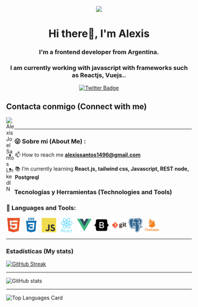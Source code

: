 <div id='header' align="center">
      <img src='https://media.giphy.com/media/116n6kcHaFbw3e/giphy.gif' width='200'/>
      <h1 align="center">Hi there👋, I'm Alexis</h1>
      <h3 align="center">I'm a frontend developer from Argentina.</h3>
      <h3 align="center">I am currently working with javascript with frameworks such as Reactjs, Vuejs..</h3>
</div>

<div id="badges" align="center">
    <a href="https://twitter.com/melones5" target="_blank">
        <img src="https://img.shields.io/twitter/follow/Melones5?color=green&logo=twitter&style=for-the-badge"
            alt="Twitter Badge" />
    </a>
</div>

## Contacta conmigo (Connect with me)

<a href="https://www.linkedin.com/in/alexis-joel-santos/">
<img align="left" alt="Alexis Joel Santos LinkedIN" width="22px" src="https://icongr.am/fontawesome/linkedin.svg?size=128&color=70c8ff" />
</a>
<br>

---

### 😜 Sobre mi (About Me) :

- 📫 How to reach me **alexissantos1496@gmail.com**

- 📚 I’m currently learning **React.js, tailwind css, Javascript, REST node, Postgreql**


### Tecnologías y Herramientas (Technologies and Tools)

<div align="left">
    <h3>🔨 Languages and Tools:</h3>
    <div>
        <img src="https://github.com/devicons/devicon/blob/master/icons/html5/html5-original.svg" title="HTML5" alt="HTML" width="40" height="40"/>&nbsp;
        <img src="https://github.com/devicons/devicon/blob/master/icons/css3/css3-plain-wordmark.svg"  title="CSS3" alt="CSS" width="40" height="40"/>&nbsp;
        <img src="https://github.com/devicons/devicon/blob/master/icons/javascript/javascript-original.svg" title="JavaScript" alt="JavaScript" width="40" height="40"/>&nbsp;
        <img src="https://github.com/devicons/devicon/blob/master/icons/react/react-original-wordmark.svg" title="React" alt="React" width="40" height="40"/>&nbsp;
        <img src="https://github.com/devicons/devicon/blob/master/icons/vuejs/vuejs-original.svg" title="React" alt="React" width="40" height="40"/>&nbsp;
        <img src="https://github.com/devicons/devicon/blob/master/icons/bootstrap/bootstrap-plain.svg" title="Bootstrap" alt="Bootstrap" width="40" height="40"/>&nbsp;
        <img src="https://github.com/devicons/devicon/blob/master/icons/git/git-original-wordmark.svg" title="Git" **alt="Git" width="40" height="40"/>
        <img src="https://github.com/devicons/devicon/blob/master/icons/postgresql/postgresql-plain.svg" title="Git" **alt="Git" width="40" height="40"/>
        <img src="https://github.com/devicons/devicon/blob/master/icons/firebase/firebase-plain-wordmark.svg" title="React" alt="React" width="40" height="40"/>&nbsp;
      </div>
</div>

---

### Estadísticas (My stats)

   [![GitHub Streak](http://github-readme-streak-stats.herokuapp.com?user=Melones5&theme=merko)](https://git.io/streak-stats)
   
---

   ![GitHub stats](https://github-readme-stats.vercel.app/api?username=Melones5&show_icons=true&theme=radical)
   
---

   ![Top Languages Card](https://github-readme-stats.vercel.app/api/top-langs/?username=Melones5&theme=radical&layout=compact)
